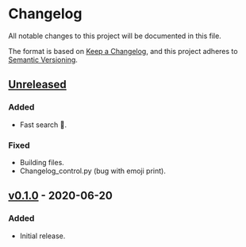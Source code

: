 # Changelog
All notable changes to this project will be documented in this file.

The format is based on [Keep a Changelog](https://keepachangelog.com/en/1.0.0/),
and this project adheres to [Semantic Versioning](https://semver.org/spec/v2.0.0.html).

## [Unreleased]
### Added
 - Fast search 🔎.

### Fixed
 - Building files.
 - Changelog_control.py (bug with emoji print).

## [v0.1.0] - 2020-06-20
### Added
 - Initial release.


[Unreleased]: https://github.com/jag-k/alfred-appstorrent/compare/v0.1.0...HEAD

[v0.1.0]: https://github.com/jag-k/alfred-appstorrent/releases/tag/v0.1.0